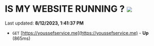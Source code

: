 # IS MY WEBSITE RUNNING ? [![](https://img.shields.io/static/v1?label=Sponsor&message=%E2%9D%A4&logo=GitHub&color=%23fe8e86)](https://github.com/sponsors/<username>)

Last updated: **8/12/2023, 1:41:37 PM**

- `GET` [https://youssefservice.me](https://youssefservice.me) - **Up** (865ms)
